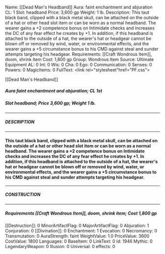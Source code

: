 Name: [[Dead Man's Headband]]
Aura: faint enchantment and abjuration
CL: 1
Slot: headband
Price: 3,600 gp
Weight: 1 lb.
Description: This taut black band, clipped with a black metal skull, can be attached on the outside of a hat or other head slot item or can be worn as a normal headband. The wearer gains a +2 competence bonus on Intimidate checks and increases the DC of any fear effect he creates by +1. In addition, if this headband is attached to the outside of a hat, the wearer's hat or headgear cannot be blown off or removed by wind, water, or environmental effects, and the wearer gains a +5 circumstance bonus to his CMD against steal and sunder attempts targeting his headgear.
Requirements: [[Craft Wondrous Item]], doom, shrink item
Cost: 1,800 gp
Group: Wondrous Item
Source: Ultimate Equipment
AL: 0
Int: 0
Wis: 0
Cha: 0
Ego: 0
Communication: 0
Senses: 0
Powers: 0
MagicItems: 0
FullText: <link rel="stylesheet"href="PF.css"><div class="heading"><p class="alignleft">[[Dead Man's Headband]]</p><div style="clear: both;"></div></div><div><h5><b>Aura </b>faint enchantment and abjuration; <b>CL </b>1st</h5><h5><b>Slot </b>headband; <b>Price </b>3,600 gp; <b>Weight </b>1 lb.</h5></div><hr/><div><h5><b>DESCRIPTION</b></h5></div><hr/><div><h4><p>This taut black band, clipped with a black metal skull, can be attached on the outside of a hat or other head slot item or can be worn as a normal headband. The wearer gains a +2 competence bonus on Intimidate checks and increases the DC of any fear effect he creates by +1. In addition, if this headband is attached to the outside of a hat, the wearer's hat or headgear cannot be blown off or removed by wind, water, or environmental effects, and the wearer gains a +5 circumstance bonus to his CMD against steal and sunder attempts targeting his headgear.</p></h4></div><hr/><div><h5><b>CONSTRUCTION</b></h5></div><hr/><div><h5><b>Requirements </b>[[Craft Wondrous Item]], <i>doom</i>, <i>shrink item</i>; <b>Cost </b>1,800 gp</h5></div>
[[Destruction]]: 0
MinorArtifactFlag: 0
MajorArtifactFlag: 0
Abjuration: 1
Conjuration: 0
[[Divination]]: 0
Enchantment: 1
Evocation: 0
Necromancy: 0
Transmutation: 0
AuraStrength: faint
WeightValue: 1.0
PriceValue: 3600
CostValue: 1800
Languages: 0
BaseItem: 0
LinkText: 0
id: 1946
Mythic: 0
LegendaryWeapon: 0
Illusion: 0
Universal: 0
effects: 0
